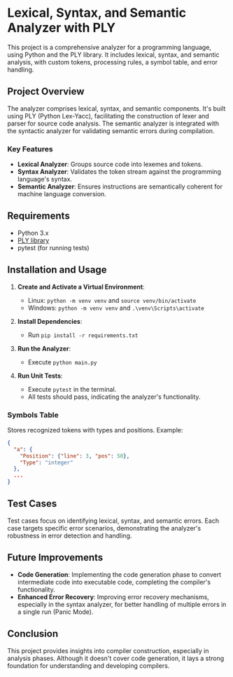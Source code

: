 # Lexical, Syntax, and Semantic Analyzer with PLY

This project is a comprehensive analyzer for a programming language, using Python and the PLY library. It includes lexical, syntax, and semantic analysis, with custom tokens, processing rules, a symbol table, and error handling.

## Project Overview

The analyzer comprises lexical, syntax, and semantic components. It's built using PLY (Python Lex-Yacc), facilitating the construction of lexer and parser for source code analysis. The semantic analyzer is integrated with the syntactic analyzer for validating semantic errors during compilation.

### Key Features

- **Lexical Analyzer**: Groups source code into lexemes and tokens.
- **Syntax Analyzer**: Validates the token stream against the programming language's syntax.
- **Semantic Analyzer**: Ensures instructions are semantically coherent for machine language conversion.

## Requirements

- Python 3.x
- [PLY library](https://github.com/dabeaz/ply)
- pytest (for running tests)

## Installation and Usage

1. **Create and Activate a Virtual Environment**:
   - Linux: `python -m venv venv` and `source venv/bin/activate`
   - Windows: `python -m venv venv` and `.\venv\Scripts\activate`

2. **Install Dependencies**:
   - Run `pip install -r requirements.txt`

3. **Run the Analyzer**:
   - Execute `python main.py`

4. **Run Unit Tests**:
   - Execute `pytest` in the terminal.
   - All tests should pass, indicating the analyzer's functionality.

### Symbols Table

Stores recognized tokens with types and positions. Example:

```json
{
  "a": {
    "Position": {"line": 3, "pos": 50},
    "Type": "integer"
  },
  ...
}
```

## Test Cases

Test cases focus on identifying lexical, syntax, and semantic errors. Each case targets specific error scenarios, demonstrating the analyzer's robustness in error detection and handling.

## Future Improvements

- **Code Generation**: Implementing the code generation phase to convert intermediate code into executable code, completing the compiler's functionality.
- **Enhanced Error Recovery**: Improving error recovery mechanisms, especially in the syntax analyzer, for better handling of multiple errors in a single run (Panic Mode).

## Conclusion

This project provides insights into compiler construction, especially in analysis phases. Although it doesn't cover code generation, it lays a strong foundation for understanding and developing compilers.
